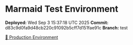 # Marmaid Test Environment

**Deployed:** Wed Sep  3 15:37:18 UTC 2025
**Commit:** d83c9d0fa9d48cb220c91092b5cff7d151fae91c
**Branch:** test

[🚀 Production Environment](https://wkoziej.github.io/marmaid/)
